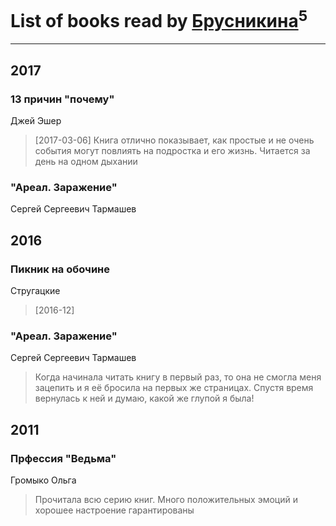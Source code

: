 # List of books read by [Брусникина](http://vk.com/id374307269)<sup>5</sup>
---

## 2017

### 13 причин "почему"
Джей Эшер
> [2017-03-06] Книга отлично показывает, как простые и не очень события могут повлиять на подростка и его жизнь. Читается за день на одном дыхании


### "Ареал. Заражение"
Сергей Сергеевич Тармашев



## 2016

### Пикник на обочине
Стругацкие
> [2016-12] 


### "Ареал. Заражение"
Сергей Сергеевич Тармашев
> Когда начинала читать книгу в первый раз, то она не смогла меня зацепить и я её бросила на первых же страницах. Спустя время вернулась к ней и думаю, какой же глупой я была!



## 2011

### Прфессия "Ведьма"
Громыко Ольга
> Прочитала всю серию книг. Много положительных эмоций и хорошее настроение гарантированы



